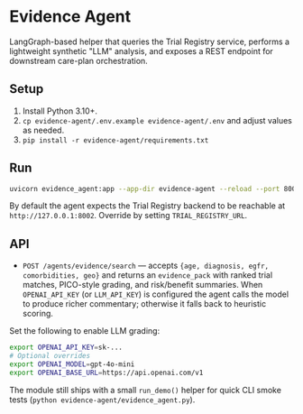 # Evidence Agent

LangGraph-based helper that queries the Trial Registry service, performs a lightweight synthetic "LLM" analysis, and exposes a REST endpoint for downstream care-plan orchestration.

## Setup
1. Install Python 3.10+.
2. `cp evidence-agent/.env.example evidence-agent/.env` and adjust values as needed.
3. `pip install -r evidence-agent/requirements.txt`

## Run
```bash
uvicorn evidence_agent:app --app-dir evidence-agent --reload --port 8003
```

By default the agent expects the Trial Registry backend to be reachable at `http://127.0.0.1:8002`. Override by setting `TRIAL_REGISTRY_URL`.

## API
- `POST /agents/evidence/search` — accepts `{age, diagnosis, egfr, comorbidities, geo}` and returns an `evidence_pack` with ranked trial matches, PICO-style grading, and risk/benefit summaries. When `OPENAI_API_KEY` (or `LLM_API_KEY`) is configured the agent calls the model to produce richer commentary; otherwise it falls back to heuristic scoring.

Set the following to enable LLM grading:

```bash
export OPENAI_API_KEY=sk-...
# Optional overrides
export OPENAI_MODEL=gpt-4o-mini
export OPENAI_BASE_URL=https://api.openai.com/v1
```

The module still ships with a small `run_demo()` helper for quick CLI smoke tests (`python evidence-agent/evidence_agent.py`).
